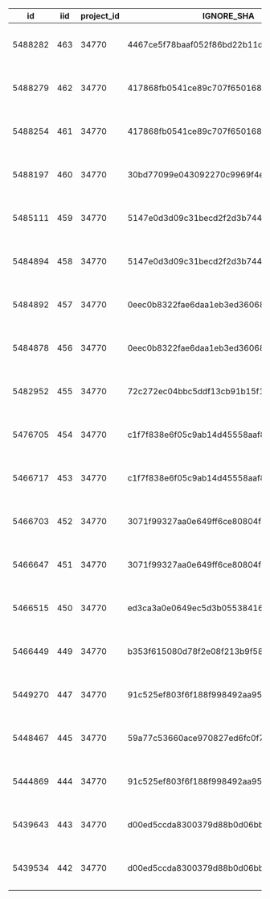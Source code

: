 | id | iid | project_id | IGNORE_SHA | COMMIT_BRANCH_NAME | status | PIPELINE_TRIGGER | created_at | updated_at | IGNORE_WEB_URL | name |
|-|-|-|-|-|-|-|-|-|-|-|
| 5488282 | 463 | 34770 | 4467ce5f78baaf052f86bd22b11d4fbcb3935145 | ccrm | manual | push | 2024-08-14T08:52:24.151Z | 2024-08-14T08:52:24.368Z | https://sgts.gitlab-dedicated.com/wog/gvt/gathersg/gvt-gathersg/gsg-qe-playwright/-/pipelines/5488282 | None |
| 5488279 | 462 | 34770 | 417868fb0541ce89c707f650168386fe6f5e47b0 | COMMIT_BRANCH_NAMEs/merge-requests/60/head | manual | merge_request_event | 2024-08-14T08:52:16.882Z | 2024-08-14T08:52:17.618Z | https://sgts.gitlab-dedicated.com/wog/gvt/gathersg/gvt-gathersg/gsg-qe-playwright/-/pipelines/5488279 | None |
| 5488254 | 461 | 34770 | 417868fb0541ce89c707f650168386fe6f5e47b0 | ccrm-tasks-page | manual | push | 2024-08-14T08:51:12.563Z | 2024-08-14T08:51:12.960Z | https://sgts.gitlab-dedicated.com/wog/gvt/gathersg/gvt-gathersg/gsg-qe-playwright/-/pipelines/5488254 | None |
| 5488197 | 460 | 34770 | 30bd77099e043092270c9969f4e4ed37a7d1569d | ccrm-tasks-page | manual | push | 2024-08-14T08:49:11.579Z | 2024-08-14T08:49:12.122Z | https://sgts.gitlab-dedicated.com/wog/gvt/gathersg/gvt-gathersg/gsg-qe-playwright/-/pipelines/5488197 | None |
| 5485111 | 459 | 34770 | 5147e0d3d09c31becd2f2d3b744a10cddab5bc8f | ccrm-tasks-page | manual | push | 2024-08-14T07:15:00.853Z | 2024-08-14T07:15:03.789Z | https://sgts.gitlab-dedicated.com/wog/gvt/gathersg/gvt-gathersg/gsg-qe-playwright/-/pipelines/5485111 | None |
| 5484894 | 458 | 34770 | 5147e0d3d09c31becd2f2d3b744a10cddab5bc8f | ccrm | manual | push | 2024-08-14T07:07:07.144Z | 2024-08-14T07:07:07.491Z | https://sgts.gitlab-dedicated.com/wog/gvt/gathersg/gvt-gathersg/gsg-qe-playwright/-/pipelines/5484894 | None |
| 5484892 | 457 | 34770 | 0eec0b8322fae6daa1eb3ed36068363cd569c3f5 | COMMIT_BRANCH_NAMEs/merge-requests/59/head | manual | merge_request_event | 2024-08-14T07:07:00.529Z | 2024-08-14T07:07:00.994Z | https://sgts.gitlab-dedicated.com/wog/gvt/gathersg/gvt-gathersg/gsg-qe-playwright/-/pipelines/5484892 | None |
| 5484878 | 456 | 34770 | 0eec0b8322fae6daa1eb3ed36068363cd569c3f5 | ccrm-timeline | manual | push | 2024-08-14T07:06:41.324Z | 2024-08-14T07:06:41.700Z | https://sgts.gitlab-dedicated.com/wog/gvt/gathersg/gvt-gathersg/gsg-qe-playwright/-/pipelines/5484878 | None |
| 5482952 | 455 | 34770 | 72c272ec04bbc5ddf13cb91b15f129da9254a61c | ccrm-timeline | manual | push | 2024-08-14T06:06:13.736Z | 2024-08-14T06:06:16.072Z | https://sgts.gitlab-dedicated.com/wog/gvt/gathersg/gvt-gathersg/gsg-qe-playwright/-/pipelines/5482952 | None |
| 5476705 | 454 | 34770 | c1f7f838e6f05c9ab14d45558aaf89672fc582a8 | ccrm-timeline | manual | push | 2024-08-14T01:49:57.437Z | 2024-08-14T01:49:57.680Z | https://sgts.gitlab-dedicated.com/wog/gvt/gathersg/gvt-gathersg/gsg-qe-playwright/-/pipelines/5476705 | None |
| 5466717 | 453 | 34770 | c1f7f838e6f05c9ab14d45558aaf89672fc582a8 | ccrm | manual | push | 2024-08-13T08:39:32.007Z | 2024-08-13T08:39:32.701Z | https://sgts.gitlab-dedicated.com/wog/gvt/gathersg/gvt-gathersg/gsg-qe-playwright/-/pipelines/5466717 | None |
| 5466703 | 452 | 34770 | 3071f99327aa0e649ff6ce80804f0d90676ccc39 | COMMIT_BRANCH_NAMEs/merge-requests/58/head | manual | merge_request_event | 2024-08-13T08:39:07.831Z | 2024-08-13T08:39:08.043Z | https://sgts.gitlab-dedicated.com/wog/gvt/gathersg/gvt-gathersg/gsg-qe-playwright/-/pipelines/5466703 | None |
| 5466647 | 451 | 34770 | 3071f99327aa0e649ff6ce80804f0d90676ccc39 | ccrm-emails | manual | push | 2024-08-13T08:38:07.064Z | 2024-08-13T08:38:07.688Z | https://sgts.gitlab-dedicated.com/wog/gvt/gathersg/gvt-gathersg/gsg-qe-playwright/-/pipelines/5466647 | None |
| 5466515 | 450 | 34770 | ed3ca3a0e0649ec5d3b055384166f59b6f1068a5 | ccrm-emails | manual | push | 2024-08-13T08:35:02.539Z | 2024-08-13T08:35:02.845Z | https://sgts.gitlab-dedicated.com/wog/gvt/gathersg/gvt-gathersg/gsg-qe-playwright/-/pipelines/5466515 | None |
| 5466449 | 449 | 34770 | b353f615080d78f2e08f213b9f5881c710465ba7 | ccrm-emails | manual | push | 2024-08-13T08:33:38.983Z | 2024-08-13T08:33:39.460Z | https://sgts.gitlab-dedicated.com/wog/gvt/gathersg/gvt-gathersg/gsg-qe-playwright/-/pipelines/5466449 | None |
| 5449270 | 447 | 34770 | 91c525ef803f6f188f998492aa95c2aff86af8f1 | fms | success | schedule | 2024-08-12T13:03:06.342Z | 2024-08-12T13:23:45.786Z | https://sgts.gitlab-dedicated.com/wog/gvt/gathersg/gvt-gathersg/gsg-qe-playwright/-/pipelines/5449270 | None |
| 5448467 | 445 | 34770 | 59a77c53660ace970827ed6fc0f7a500672e59b3 | nsh | success | schedule | 2024-08-12T12:03:07.413Z | 2024-08-12T12:38:31.766Z | https://sgts.gitlab-dedicated.com/wog/gvt/gathersg/gvt-gathersg/gsg-qe-playwright/-/pipelines/5448467 | None |
| 5444869 | 444 | 34770 | 91c525ef803f6f188f998492aa95c2aff86af8f1 | fms | manual | push | 2024-08-12T09:12:09.116Z | 2024-08-12T09:12:09.518Z | https://sgts.gitlab-dedicated.com/wog/gvt/gathersg/gvt-gathersg/gsg-qe-playwright/-/pipelines/5444869 | None |
| 5439643 | 443 | 34770 | d00ed5ccda8300379d88b0d06bb539315afc6e31 | ccrm-emails | manual | push | 2024-08-12T05:47:51.112Z | 2024-08-12T05:47:51.454Z | https://sgts.gitlab-dedicated.com/wog/gvt/gathersg/gvt-gathersg/gsg-qe-playwright/-/pipelines/5439643 | None |
| 5439534 | 442 | 34770 | d00ed5ccda8300379d88b0d06bb539315afc6e31 | ccrm | manual | push | 2024-08-12T05:40:31.157Z | 2024-08-12T05:40:31.654Z | https://sgts.gitlab-dedicated.com/wog/gvt/gathersg/gvt-gathersg/gsg-qe-playwright/-/pipelines/5439534 | None |

